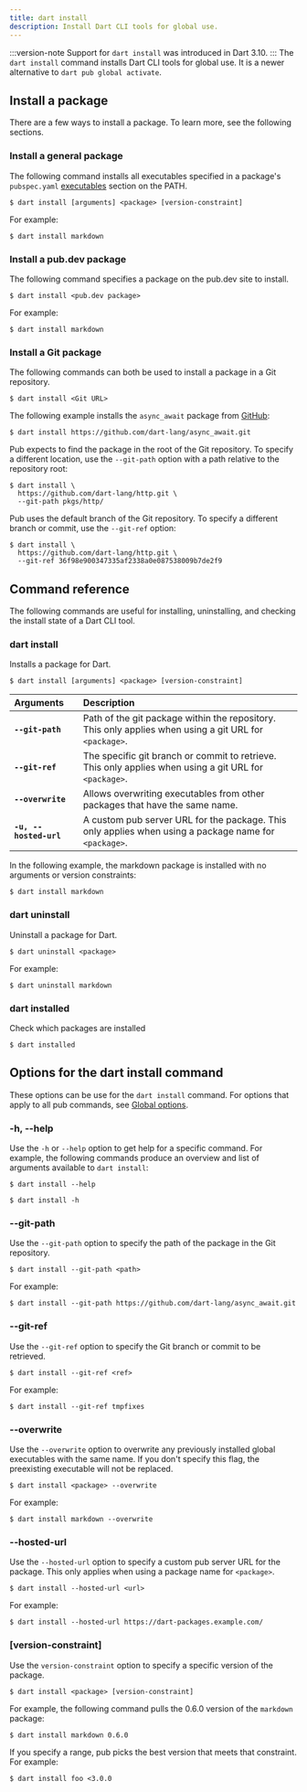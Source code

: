 ```yaml
---
title: dart install
description: Install Dart CLI tools for global use.
---
```

:::version-note
Support for `dart install` was introduced in Dart 3.10.
:::
The `dart install` command installs Dart CLI tools for global use.
It is a newer alternative to `dart pub global activate`.

## Install a package

There are a few ways to install a package. To learn more,
see the following sections.

### Install a general package

The following command installs all executables specified in
a package's `pubspec.yaml` [executables][] section on the
PATH.

```console
$ dart install [arguments] <package> [version-constraint]
```

For example:

```console
$ dart install markdown
```

### Install a pub.dev package

The following command specifies a package on the pub.dev
site to install.

```console
$ dart install <pub.dev package>
```

For example:

```console
$ dart install markdown
```

### Install a Git package

The following commands can both be used to install a package
in a Git repository.

```console
$ dart install <Git URL>
```

The following example installs the `async_await` package from
[GitHub][]:

```console
$ dart install https://github.com/dart-lang/async_await.git
```

Pub expects to find the package in the root of the Git repository.
To specify a different location, use the `--git-path` option with
a path relative to the repository root:

```console
$ dart install \
  https://github.com/dart-lang/http.git \
  --git-path pkgs/http/
```

Pub uses the default branch of the Git repository. To specify a
different branch or commit, use the `--git-ref` option:

```console
$ dart install \
  https://github.com/dart-lang/http.git \
  --git-ref 36f98e900347335af2338a0e087538009b7de2f9
```

## Command reference

The following commands are useful for installing,
uninstalling, and checking the install state of a
Dart CLI tool.

### dart install

Installs a package for Dart.

```console
$ dart install [arguments] <package> [version-constraint]
```

| Arguments              | Description                                                                                            |
| :--------------------- | :----------------------------------------------------------------------------------------------------- |
| **`--git-path`**       | Path of the git package within the repository. This only applies when using a git URL for `<package>`. |
| **`--git-ref`**        | The specific git branch or commit to retrieve. This only applies when using a git URL for `<package>`. |
| **`--overwrite`**      | Allows overwriting executables from other packages that have the same name.                            |
| **`-u, --hosted-url`** | A custom pub server URL for the package. This only applies when using a package name for `<package>`.  |

In the following example, the markdown package is installed
with no arguments or version constraints:

```console
$ dart install markdown
```

### dart uninstall

Uninstall a package for Dart.

```console
$ dart uninstall <package>
```

For example:

```console
$ dart uninstall markdown
```

### dart installed

Check which packages are installed

```console
$ dart installed
```

## Options for the dart install command

These options can be use for the `dart install` command.
For options that apply to all pub commands, see
[Global options][].

### -h, --help

Use the `-h` or `--help` option to get help for a specific command.
For example, the following commands produce an overview and list
of arguments available to `dart install`:

```console
$ dart install --help
```

```console
$ dart install -h
```

### --git-path

Use the `--git-path` option to specify the path of the
package in the Git repository.

```console
$ dart install --git-path <path>
```

For example:

```console
$ dart install --git-path https://github.com/dart-lang/async_await.git
```

### --git-ref

Use the `--git-ref` option to specify the Git branch or commit
to be retrieved.

```console
$ dart install --git-ref <ref>
```

For example:

```console
$ dart install --git-ref tmpfixes
```

### --overwrite

Use the `--overwrite` option to overwrite any previously
installed global executables with the same name. If you don't specify
this flag, the preexisting executable will not be replaced.

```console
$ dart install <package> --overwrite
```

For example:

```console
$ dart install markdown --overwrite
```

### --hosted-url

Use the `--hosted-url` option to specify a custom pub server
URL for the package. This only applies when using a package name
for `<package>`.

```console
$ dart install --hosted-url <url>
```

For example:

```console
$ dart install --hosted-url https://dart-packages.example.com/
```

### [version-constraint]

Use the `version-constraint` option to specify a specific version
of the package.

```console
$ dart install <package> [version-constraint]
```

For example, the following command
pulls the 0.6.0 version of the `markdown` package:

```console
$ dart install markdown 0.6.0
```

If you specify a range, pub picks the best version that meets that
constraint. For example:

```console
$ dart install foo <3.0.0
```

[pub tool]: /tools/pub/cmd
[executables]: https://dart.dev/tools/pub/pubspec#executables
[GitHub]: https://github.com/
[Global options]: /tools/pub/cmd#global-options

